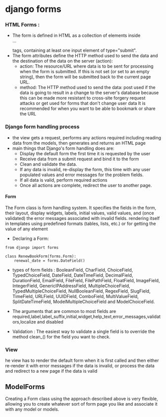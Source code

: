 # django forms

### HTML Forms :
- The form is defined in HTML as a collection of elements inside <form>...</form> tags, containing at least one input element of type="submit".
- The form attributes define the HTTP method used to send the data and the destination of the data on the server (action):
  - action: The resource/URL where data is to be sent for processing when the form is submitted. If this is not set (or set to an empty string), then the form will be submitted back to the current page URL.
  - method: The HTTP method used to send the data: post used if the data is going to result in a change to the server's database because this can be made more resistant to cross-site forgery request attacks or get used for forms that don't change user data It is recommended for when you want to be able to bookmark or share the URL

### Django form handling process
- the view gets a request, performs any actions required including reading data from the models, then generates and returns an HTML page
- main things that Django's form handling does are:
  - Display the default form the first time it is requested by the user
  - Receive data from a submit request and bind it to the form
  - Clean and validate the data.
  - If any data is invalid, re-display the form, this time with any user populated values and error messages for the problem fields.
  - If all data is valid, perform required actions
  - Once all actions are complete, redirect the user to another page.

#### Form
The Form class is form handling system. It specifies the fields in the form, their layout, display widgets, labels, initial values, valid values, and (once validated) the error messages associated with invalid fields. rendering itself in templates using predefined formats (tables, lists, etc.) or for getting the value of any element 
- Declaring a Form:
```
from django import forms

class RenewBookForm(forms.Form):
    renewal_date = forms.DateField()
```
- types of form fields :
BooleanField, CharField, ChoiceField, TypedChoiceField, DateField, DateTimeField, DecimalField, DurationField, EmailField, FileField, FilePathField, FloatField, ImageField, IntegerField, GenericIPAddressField, MultipleChoiceField, TypedMultipleChoiceField, NullBooleanField, RegexField, SlugField, TimeField, URLField, UUIDField, ComboField, MultiValueField, SplitDateTimeField, ModelMultipleChoiceField and ModelChoiceField.

- The arguments that are common to most fields are
required,label,label_suffix,initial,widget,help_text,error_messages,validators,localize and disabled

- Validation : The easiest way to validate a single field is to override the method clean_<fieldname>() for the field you want to check.

### View
he view has to render the default form when it is first called and then either re-render it with error messages if the data is invalid, or process the data and redirect to a new page if the data is valid

## ModelForms
Creating a Form class using the approach described above is very flexible, allowing you to create whatever sort of form page you like and associate it with any model or models.
